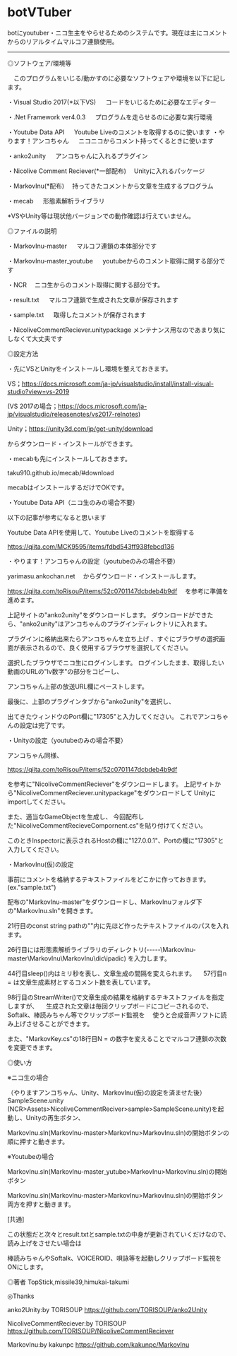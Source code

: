 ﻿# botVTuber
botにyoutuber・ニコ生主をやらせるためのシステムです。現在は主にコメントからのリアルタイムマルコフ連鎖使用。


-------------------------------------------------------------------------------------------------------------------


◎ソフトウェア/環境等



　このプログラムをいじる/動かすのに必要なソフトウェアや環境を以下に記します。
 


・Visual Studio 2017(*以下VS)
 　         コードをいじるために必要なエディター
 
・.Net Framework ver4.0.3
 　             プログラムを走らせるのに必要な実行環境 

・Youtube Data API
            　         Youtube Liveのコメントを取得するのに使います
・やります！アンコちゃん
 　              ニコニコからコメント持ってくるときに使います

・anko2unity
 　                          アンコちゃんに入れるプラグイン

・Nicolive Comment Reciever(*一部配布)
 　Unityに入れるパッケージ

・MarkovInu(*配布)
                     　持ってきたコメントから文章を生成するプログラム

・mecab
 　                               形態素解析ライブラリ
 


 *VSやUnity等は現状他バージョンでの動作確認は行えていません。







◎ファイルの説明



・MarkovInu-master
 　                    マルコフ連鎖の本体部分です

・MarkovInu-master_youtube
 　            youtubeからのコメント取得に関する部分です

・NCR
                                  　ニコ生からのコメント取得に関する部分です。

・result.txt
  　                         マルコフ連鎖で生成された文章が保存されます

・sample.txt
 　                          取得したコメントが保存されます

・NicoliveCommentReciever.unitypackage
   メンテナンス用なのであまり気にしなくて大丈夫です






◎設定方法



・先にVSとUnityをインストールし環境を整えておきます。


VS；https://docs.microsoft.com/ja-jp/visualstudio/install/install-visual-studio?view=vs-2019

(VS 2017の場合；https://docs.microsoft.com/ja-jp/visualstudio/releasenotes/vs2017-relnotes)

Unity；https://unity3d.com/jp/get-unity/download

からダウンロード・インストールができます。





・mecabも先にインストールしておきます。

taku910.github.io/mecab/#download

mecabはインストールするだけでOKです。



・Youtube Data API（ニコ生のみの場合不要）


以下の記事が参考になると思います

Youtube Data APIを使用して、Youtube Liveのコメントを取得する

https://qiita.com/MCK9595/items/fdbd543ff938febcd136





・やります！アンコちゃんの設定（youtubeのみの場合不要）

yarimasu.ankochan.net
　からダウンロード・インストールします。

https://qiita.com/toRisouP/items/52c0701147dcbdeb4b9df
　を参考に準備を進めます。

上記サイトの"anko2unity"をダウンロードします。
ダウンロードができたら、"anko2unity"はアンコちゃんのプラグインディレクトリに入れます。


プラグインに格納出来たらアンコちゃんを立ち上げ
、すぐにブラウザの選択画面が表示されるので、良く使用するブラウザを選択してください。

選択したブラウザでニコ生にログインします。
ログインしたまま、取得したい動画のURLの"lv数字"の部分をコピーし、

アンコちゃん上部の放送URL欄にペーストします。

最後に、上部のプラグインタブから"anko2unity"を選択し、

出てきたウィンドウのPort欄に"17305"と入力してください。
これでアンコちゃんの設定は完了です。





・Unityの設定（youtubeのみの場合不要）


アンコちゃん同様、

https://qiita.com/toRisouP/items/52c0701147dcbdeb4b9df

を参考に"NicoliveCommentReciever"をダウンロードします。
上記サイトから"NicoliveCommentReciever.unitypackage"をダウンロードして
Unityにimportしてください。

また、適当なGameObjectを生成し、
今回配布した"NicoliveCommentRecieveCompornent.cs"を貼り付けてください。

このときInspectorに表示されるHostの欄に"127.0.0.1"、Portの欄に"17305"と入力してください。





・MarkovInu(仮)の設定


事前にコメントを格納するテキストファイルをどこかに作っておきます。(ex."sample.txt")

配布の"MarkovInu-master"をダウンロードし、MarkovInuフォルダ下の"MarkovInu.sln"を開きます。

21行目のconst string pathの""内に先ほど作ったテキストファイルのパスを入れます。

26行目には形態素解析ライブラリのディレクトリ(-----\MarkovInu-master\MarkovInu\MarkovInu\dic\ipadic)
を入力します。

44行目sleep()内はミリ秒を表し、文章生成の間隔を変えられます。
　57行目n = は文章生成素材とするコメント数を表しています。

98行目のStreamWriter()で文章生成の結果を格納するテキストファイルを指定しますが、
　生成された文章は毎回クリップボードにコピーされるので、Softalk、棒読みちゃん等でクリップボード監視を
　使うと合成音声ソフトに読み上げさせることができます。


また、"MarkovKey.cs"の18行目N = の数字を変えることでマルコフ連鎖の次数を変更できます。






◎使い方



※ニコ生の場合

（やりますアンコちゃん、Unity、MarkovInu(仮)の設定を済ませた後）SampleScene.unity
 (NCR>Assets>NicoliveCommentReciver>sample>SampleScene.unity)を起動し、Unityの再生ボタン、
 
MarkovInu.sln(MarkovInu-master>MarkovInu>MarkovInu.sln)の開始ボタンの順に押すと動きます。




※Youtubeの場合


MarkovInu.sln(MarkovInu-master_yutube>MarkovInu>MarkovInu.sln)の開始ボタン

MarkovInu.sln(MarkovInu-master>MarkovInu>MarkovInu.sln)の開始ボタン
  両方を押すと動きます。



[共通]

この状態だと次々とresult.txtとsample.txtの中身が更新されていくだけなので、読み上げをさせたい場合は

棒読みちゃんやSoftalk、VOICEROID、唄詠等を起動しクリップボード監視をONにします。





◎著者
TopStick,missile39,himukai-takumi



◎Thanks

anko2Unity:by TORISOUP
https://github.com/TORISOUP/anko2Unity

NicoliveCommentReciever:by TORISOUP
https://github.com/TORISOUP/NicoliveCommentReciever

MarkovInu:by kakunpc
https://github.com/kakunpc/MarkovInu
